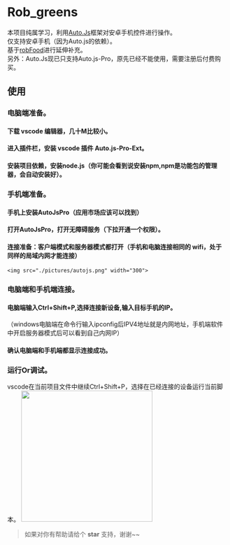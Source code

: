 # Rob_greens
本项目纯属学习，利用[Auto.Js](https://github.com/hyb1996/Auto.js?files=1)框架对安卓手机控件进行操作。  
仅支持安卓手机（因为Auto.js的依赖）。  
基于[robFood](https://github.com/sean529/robFood)进行延伸补充。  
另外：Auto.Js现已只支持Auto.js-Pro，原先已经不能使用，需要注册后付费购买。


## 使用

### 电脑端准备。
#### 下载 vscode 编辑器，几十M比较小。
#### 进入插件栏，安装 vscode 插件 Auto.js-Pro-Ext。
#### 安装项目依赖，安装node.js（你可能会看到说安装npm,npm是功能包的管理器，会自动安装好）。
### 手机端准备。
#### 手机上安装AutoJsPro（应用市场应该可以找到）
#### 打开AutoJsPro，打开无障碍服务（下拉开通一个权限）。
#### 连接准备：客户端模式和服务器模式都打开（手机和电脑连接相同的 wifi，处于同样的局域内网才能连接） 
    <img src="./pictures/autojs.png" width="300">
### 电脑端和手机端连接。
#### 电脑端输入Ctrl+Shift+P,选择连接新设备,输入目标手机的IP。 
  （windows电脑端在命令行输入ipconfig后IPV4地址就是内网地址，手机端软件中开启服务器模式后可以看到自己内网IP）
#### 确认电脑端和手机端都显示连接成功。
### 运行Or调试。 
   vscode在当前项目文件中继续Ctrl+Shift+P，选择在已经连接的设备运行当前脚本。
   <img src="./pictures/vscode-autojs.jpeg" width="300">

> 如果对你有帮助请给个 **star** 支持，谢谢~~
